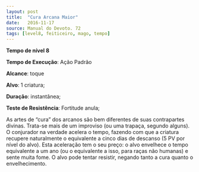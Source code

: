 ```yaml
---
layout: post
title:  "Cura Arcana Maior"
date:   2016-11-17
source: Manual do Devoto. 72
tags: [level8, feiticeiro, mago, tempo]
---
```


**Tempo de nível 8**

**Tempo de Execução**: Ação Padrão

**Alcance**: toque

**Alvo**: 1 criatura;

**Duração**: instantânea;

**Teste de Resistência**: Fortitude anula;

As artes de “cura” dos arcanos são bem diferentes de suas contrapartes divinas. Trata-se mais de um improviso (ou uma trapaça, segundo alguns). O conjurador na verdade acelera o tempo, 
fazendo com que a criatura recupere naturalmente o equivalente a cinco dias de descanso (5 PV por nível do alvo). Esta aceleração tem o seu preço: o alvo envelhece 
o tempo equivalente a um ano (ou o equivalente a isso, para raças não humanas) e sente muita fome. 
O alvo pode tentar resistir, negando tanto a cura quanto o envelhecimento.